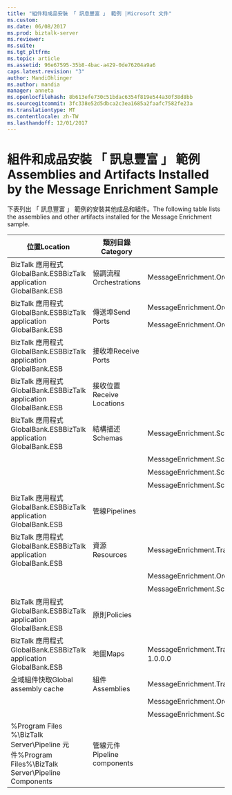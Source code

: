 ```yaml
---
title: "組件和成品安裝 「 訊息豐富 」 範例 |Microsoft 文件"
ms.custom: 
ms.date: 06/08/2017
ms.prod: biztalk-server
ms.reviewer: 
ms.suite: 
ms.tgt_pltfrm: 
ms.topic: article
ms.assetid: 96e67595-35b8-4bac-a429-0de76204a9a6
caps.latest.revision: "3"
author: MandiOhlinger
ms.author: mandia
manager: anneta
ms.openlocfilehash: 8b613efe730c51bdac6354f819e544a30f38d8bb
ms.sourcegitcommit: 3fc338e52d5dbca2c3ea1685a2faafc7582fe23a
ms.translationtype: MT
ms.contentlocale: zh-TW
ms.lasthandoff: 12/01/2017
---
```

# <a name="assemblies-and-artifacts-installed-by-the-message-enrichment-sample"></a><span data-ttu-id="bb4e3-102">組件和成品安裝 「 訊息豐富 」 範例</span><span class="sxs-lookup"><span data-stu-id="bb4e3-102">Assemblies and Artifacts Installed by the Message Enrichment Sample</span></span>
<span data-ttu-id="bb4e3-103">下表列出 「 訊息豐富 」 範例的安裝其他成品和組件。</span><span class="sxs-lookup"><span data-stu-id="bb4e3-103">The following table lists the assemblies and other artifacts installed for the Message Enrichment sample.</span></span>  
  
|<span data-ttu-id="bb4e3-104">位置</span><span class="sxs-lookup"><span data-stu-id="bb4e3-104">Location</span></span>|<span data-ttu-id="bb4e3-105">類別目錄</span><span class="sxs-lookup"><span data-stu-id="bb4e3-105">Category</span></span>|<span data-ttu-id="bb4e3-106">名稱和版本的元件</span><span class="sxs-lookup"><span data-stu-id="bb4e3-106">Name and version of the component</span></span>|  
|--------------|--------------|---------------------------------------|  
|<span data-ttu-id="bb4e3-107">BizTalk 應用程式 GlobalBank.ESB</span><span class="sxs-lookup"><span data-stu-id="bb4e3-107">BizTalk application GlobalBank.ESB</span></span>|<span data-ttu-id="bb4e3-108">協調流程</span><span class="sxs-lookup"><span data-stu-id="bb4e3-108">Orchestrations</span></span>|<span data-ttu-id="bb4e3-109">MessageEnrichment.Orchestrations.MessageEnricher</span><span class="sxs-lookup"><span data-stu-id="bb4e3-109">MessageEnrichment.Orchestrations.MessageEnricher</span></span>|  
|<span data-ttu-id="bb4e3-110">BizTalk 應用程式 GlobalBank.ESB</span><span class="sxs-lookup"><span data-stu-id="bb4e3-110">BizTalk application GlobalBank.ESB</span></span>|<span data-ttu-id="bb4e3-111">傳送埠</span><span class="sxs-lookup"><span data-stu-id="bb4e3-111">Send Ports</span></span>|<span data-ttu-id="bb4e3-112">MessageEnrichment.Orchestrations_1.0.0.0_</span><span class="sxs-lookup"><span data-stu-id="bb4e3-112">MessageEnrichment.Orchestrations_1.0.0.0_</span></span><br /><br /> <span data-ttu-id="bb4e3-113">MessageEnrichment.Orchestrations.MessageEnricher_RoutingPort_d98186f1038d4721</span><span class="sxs-lookup"><span data-stu-id="bb4e3-113">MessageEnrichment.Orchestrations.MessageEnricher_RoutingPort_d98186f1038d4721</span></span>|  
|<span data-ttu-id="bb4e3-114">BizTalk 應用程式 GlobalBank.ESB</span><span class="sxs-lookup"><span data-stu-id="bb4e3-114">BizTalk application GlobalBank.ESB</span></span>|<span data-ttu-id="bb4e3-115">接收埠</span><span class="sxs-lookup"><span data-stu-id="bb4e3-115">Receive Ports</span></span>||  
|<span data-ttu-id="bb4e3-116">BizTalk 應用程式 GlobalBank.ESB</span><span class="sxs-lookup"><span data-stu-id="bb4e3-116">BizTalk application GlobalBank.ESB</span></span>|<span data-ttu-id="bb4e3-117">接收位置</span><span class="sxs-lookup"><span data-stu-id="bb4e3-117">Receive Locations</span></span>||  
|<span data-ttu-id="bb4e3-118">BizTalk 應用程式 GlobalBank.ESB</span><span class="sxs-lookup"><span data-stu-id="bb4e3-118">BizTalk application GlobalBank.ESB</span></span>|<span data-ttu-id="bb4e3-119">結構描述</span><span class="sxs-lookup"><span data-stu-id="bb4e3-119">Schemas</span></span>|<span data-ttu-id="bb4e3-120">MessageEnrichment.Schema.ProcedureResultSet_dbo_GetOrderDetails 1.0.0.0 版</span><span class="sxs-lookup"><span data-stu-id="bb4e3-120">MessageEnrichment.Schema.ProcedureResultSet_dbo_GetOrderDetails Version 1.0.0.0</span></span>|  
|||<span data-ttu-id="bb4e3-121">MessageEnrichment.Schema.OrderDoc 1.0.0.0 版</span><span class="sxs-lookup"><span data-stu-id="bb4e3-121">MessageEnrichment.Schema.OrderDoc Version 1.0.0.0</span></span>|  
|||<span data-ttu-id="bb4e3-122">MessageEnrichment.Schema.InventoryOrder 1.0.0.0 版</span><span class="sxs-lookup"><span data-stu-id="bb4e3-122">MessageEnrichment.Schema.InventoryOrder Version 1.0.0.0</span></span>|  
|||<span data-ttu-id="bb4e3-123">MessageEnrichment.Schema.TypedProcedure_dbo 1.0.0.0 版</span><span class="sxs-lookup"><span data-stu-id="bb4e3-123">MessageEnrichment.Schema.TypedProcedure_dbo Version 1.0.0.0</span></span>|  
|<span data-ttu-id="bb4e3-124">BizTalk 應用程式 GlobalBank.ESB</span><span class="sxs-lookup"><span data-stu-id="bb4e3-124">BizTalk application GlobalBank.ESB</span></span>|<span data-ttu-id="bb4e3-125">管線</span><span class="sxs-lookup"><span data-stu-id="bb4e3-125">Pipelines</span></span>||  
|<span data-ttu-id="bb4e3-126">BizTalk 應用程式 GlobalBank.ESB</span><span class="sxs-lookup"><span data-stu-id="bb4e3-126">BizTalk application GlobalBank.ESB</span></span>|<span data-ttu-id="bb4e3-127">資源</span><span class="sxs-lookup"><span data-stu-id="bb4e3-127">Resources</span></span>|<span data-ttu-id="bb4e3-128">MessageEnrichment.Transforms 1.0.0.0 版</span><span class="sxs-lookup"><span data-stu-id="bb4e3-128">MessageEnrichment.Transforms Version 1.0.0.0</span></span>|  
|||<span data-ttu-id="bb4e3-129">MessageEnrichment.Orchestrations 1.0.0.0 版</span><span class="sxs-lookup"><span data-stu-id="bb4e3-129">MessageEnrichment.Orchestrations Version 1.0.0.0</span></span>|  
|||<span data-ttu-id="bb4e3-130">MessageEnrichment.Schema 1.0.0.0 版</span><span class="sxs-lookup"><span data-stu-id="bb4e3-130">MessageEnrichment.Schema Version 1.0.0.0</span></span>|  
|<span data-ttu-id="bb4e3-131">BizTalk 應用程式 GlobalBank.ESB</span><span class="sxs-lookup"><span data-stu-id="bb4e3-131">BizTalk application GlobalBank.ESB</span></span>|<span data-ttu-id="bb4e3-132">原則</span><span class="sxs-lookup"><span data-stu-id="bb4e3-132">Policies</span></span>||  
|<span data-ttu-id="bb4e3-133">BizTalk 應用程式 GlobalBank.ESB</span><span class="sxs-lookup"><span data-stu-id="bb4e3-133">BizTalk application GlobalBank.ESB</span></span>|<span data-ttu-id="bb4e3-134">地圖</span><span class="sxs-lookup"><span data-stu-id="bb4e3-134">Maps</span></span>|<span data-ttu-id="bb4e3-135">MessageEnrichment.Transforms.NAOrderDocToGetOrderDetailsRequestMap 1.0.0.0 版</span><span class="sxs-lookup"><span data-stu-id="bb4e3-135">MessageEnrichment.Transforms.NAOrderDocToGetOrderDetailsRequestMap Version 1.0.0.0</span></span>|  
|<span data-ttu-id="bb4e3-136">全域組件快取</span><span class="sxs-lookup"><span data-stu-id="bb4e3-136">Global assembly cache</span></span>|<span data-ttu-id="bb4e3-137">組件</span><span class="sxs-lookup"><span data-stu-id="bb4e3-137">Assemblies</span></span>|<span data-ttu-id="bb4e3-138">MessageEnrichment.Transforms 1.0.0.0 版</span><span class="sxs-lookup"><span data-stu-id="bb4e3-138">MessageEnrichment.Transforms Version 1.0.0.0</span></span>|  
|||<span data-ttu-id="bb4e3-139">MessageEnrichment.Orchestrations 1.0.0.0 版</span><span class="sxs-lookup"><span data-stu-id="bb4e3-139">MessageEnrichment.Orchestrations Version 1.0.0.0</span></span>|  
|||<span data-ttu-id="bb4e3-140">MessageEnrichment.Schema 1.0.0.0 版</span><span class="sxs-lookup"><span data-stu-id="bb4e3-140">MessageEnrichment.Schema Version 1.0.0.0</span></span>|  
|<span data-ttu-id="bb4e3-141">%Program Files %\\BizTalk Server\Pipeline 元件</span><span class="sxs-lookup"><span data-stu-id="bb4e3-141">%Program Files%\\BizTalk Server\Pipeline Components</span></span>|<span data-ttu-id="bb4e3-142">管線元件</span><span class="sxs-lookup"><span data-stu-id="bb4e3-142">Pipeline components</span></span>||